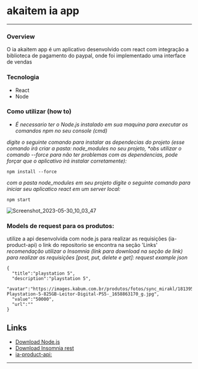 # akaitem ia app
----------------

### Overview
O ia akaitem app é um aplicativo desenvolvido com react com integração a biblioteca de pagamento do paypal, onde foi implementado uma interface de vendas

### Tecnologia
* React
* Node

### Como utilizar (how to)
* _É necessario ter o Node.js instalado em sua maquina para executar os comandos npm no seu console (cmd)_ 

_digite o seguinte comando para instalar as dependecias do projeto (esse comando irá criar a pasta: node_modules no seu projeto, *obs utilizar o comando --force para não ter problemas com as dependencias, pode forçar que o aplicativo irá instalar corretamente):_
```
npm install --force
```
_com a pasta node_modules em seu projeto digite o seguinte comando para iniciar seu aplicatico react em um server local:_
```
npm start
```
![Screenshot_2023-05-30_10_03_47](https://github.com/perseul/akaitem/assets/53841377/80dccc8c-69ba-4400-96b6-0836c9d16596)

### Models de request para os produtos:
utilize a api desenvolvida com node.js para realizar as requisições (ia-product-api) o link do repositorio se encontra na seção 'Links'
_recomendação utilizar o Insomnia (link para download na seção de link) para realizar as requisições [post, put, delete e get]:_
_request example json_
```
{
  "title":"playstation 5",
  "description":"playstation 5",
  "avatar":"https://images.kabum.com.br/produtos/fotos/sync_mirakl/181395/Console-Playstation-5-825GB-Leitor-Digital-PS5-_1658863170_g.jpg",
  "value":"50000",
  "url":""
}
```
## Links
* [Download Node.js](https://nodejs.org/en)
* [Download Insomnia rest](https://insomnia.rest/download)
* [ia-product-api:](https://github.com/perseul/node-api)

----------------
